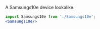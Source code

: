 A Samsungs10e device lookalike.


``` jsx
import Samsungs10e from './Samsungs10e';
<Samsungs10e/>
```